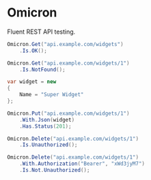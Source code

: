 # Omicron
Fluent REST API testing.

```csharp
Omicron.Get("api.example.com/widgets")
	.Is.OK();
```

```csharp
Omicron.Get("api.example.com/widgets/1")
	.Is.NotFound();
```

```csharp
var widget = new
{
	Name = "Super Widget"
};

Omicron.Put("api.example.com/widgets/1")
	.With.Json(widget)
	.Has.Status(201);
```

```csharp
Omicron.Delete("api.example.com/widgets/1")
	.Is.Unauthorized();
```

```csharp
Omicron.Delete("api.example.com/widgets/1")
	.With.Authorization("Bearer", "xWd3jyM7")
	.Is.Not.Unauthorized();
```
